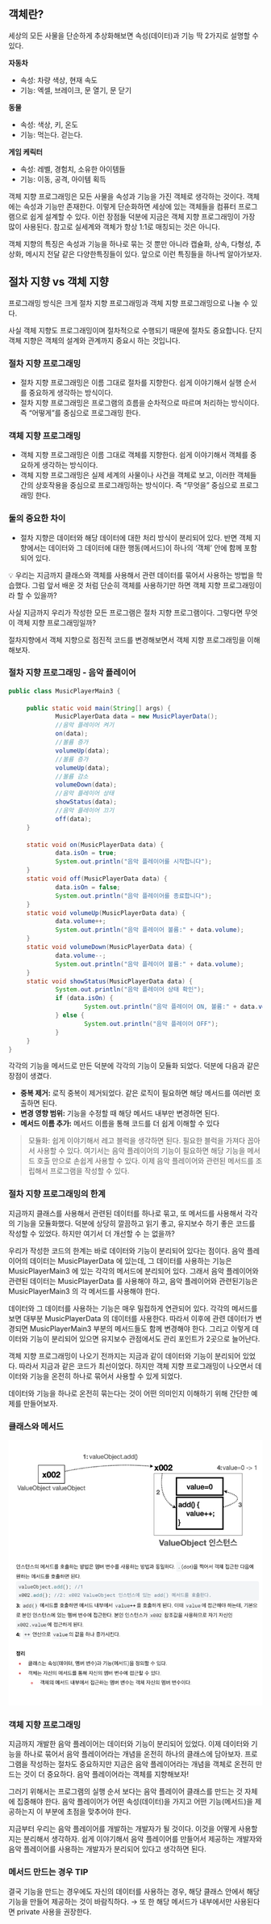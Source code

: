 ## 객체란?

세상의 모든 사물을 단순하게 추상화해보면 속성(데이터)과 기능 딱 2가지로 설명할 수 있다.

**자동차**

- 속성: 차량 색상, 현재 속도
- 기능: 엑셀, 브레이크, 문 열기, 문 닫기

**동물**

- 속성: 색상, 키, 온도
- 기능: 먹는다. 걷는다.

**게임 케릭터**

- 속성: 레벨, 경험치, 소유한 아이템들
- 기능: 이동, 공격, 아이템 획득

객체 지향 프로그래밍은 모든 사물을 속성과 기능을 가진 객체로 생각하는 것이다. 객체에는 속성과 기능만 존재한다. 
이렇게 단순화하면 세상에 있는 객체들을 컴퓨터 프로그램으로 쉽게 설계할 수 있다.
이런 장점들 덕분에 지금은 객체 지향 프로그래밍이 가장 많이 사용된다.
참고로 실세계와 객체가 항상 1:1로 매칭되는 것은 아니다.

객체 지향의 특징은 속성과 기능을 하나로 묶는 것 뿐만 아니라 캡슐화, 상속, 다형성, 추상화, 메시지 전달 같은 다양한특징들이 있다. 앞으로 이런 특징들을 하나씩 알아가보자.


## 절차 지향 vs 객체 지향

프로그래밍 방식은 크게 절차 지향 프로그래밍과 객체 지향 프로그래밍으로 나눌 수 있다.

사실 객체 지향도 프로그래밍이며 절차적으로 수행되기 때문에 절차도 중요합니다. 단지 객체 지향은 객체의 설계와 관계까지 중요시 하는 것입니다.

### 절차 지향 프로그래밍

- 절차 지향 프로그래밍은 이름 그대로 절차를 지향한다. 쉽게 이야기해서 실행 순서를 중요하게 생각하는 방식이다.
- 절차 지향 프로그래밍은 프로그램의 흐름을 순차적으로 따르며 처리하는 방식이다. 즉 “어떻게”를 중심으로 프로그래밍 한다.

### 객체 지향 프로그래밍

- 객체 지향 프로그래밍은 이름 그대로 객체를 지향한다. 쉽게 이야기해서 객체를 중요하게 생각하는 방식이다.
- 객체 지향 프로그래밍은 실제 세계의 사물이나 사건을 객체로 보고, 이러한 객체들 간의 상호작용을 중심으로 프로그래밍하는 방식이다. 즉 “무엇을” 중심으로 프로그래밍 한다.

### 둘의 중요한 차이

- 절차 지향은 데이터와 해당 데이터에 대한 처리 방식이 분리되어 있다. 반면 객체 지향에서는 데이터와 그 데이터에 대한 행동(메서드)이 하나의 ‘객체’ 안에 함께 포함되어 있다.

<aside>
💡 우리는 지금까지 클래스와 객체를 사용해서 관련 데이터를 묶어서 사용하는 방법을 학습했다. 그럼 앞서 배운 것 처럼 단순히 객체를 사용하기만 하면 객체 지향 프로그래밍이라 할 수 있을까?

사실 지금까지 우리가 작성한 모든 프로그램은 절차 지향 프로그램이다.
그렇다면 무엇이 객체 지향 프로그래밍일까?

</aside>

절차지향에서 객체 지향으로 점진적 코드를 변경해보면서 객체 지향 프로그래밍을 이해해보자.

### 절차 지향 프로그래밍 - 음악 플레이어

```java
public class MusicPlayerMain3 {

	 public static void main(String[] args) {
			 MusicPlayerData data = new MusicPlayerData();
			 //음악 플레이어 켜기
			 on(data);
			 //볼륨 증가
			 volumeUp(data);
			 //볼륨 증가
			 volumeUp(data);
			 //볼륨 감소
			 volumeDown(data);
			 //음악 플레이어 상태
			 showStatus(data);
			 //음악 플레이어 끄기
			 off(data);
	 }
	 
	 static void on(MusicPlayerData data) {
			 data.isOn = true;
			 System.out.println("음악 플레이어를 시작합니다");
	 }
	 static void off(MusicPlayerData data) {
			 data.isOn = false;
			 System.out.println("음악 플레이어를 종료합니다");
	 }
	 static void volumeUp(MusicPlayerData data) {
			 data.volume++;
			 System.out.println("음악 플레이어 볼륨:" + data.volume);
	 }
	 static void volumeDown(MusicPlayerData data) {
			 data.volume--;
			 System.out.println("음악 플레이어 볼륨:" + data.volume);
	 }
	 static void showStatus(MusicPlayerData data) {
			 System.out.println("음악 플레이어 상태 확인");
			 if (data.isOn) {
					 System.out.println("음악 플레이어 ON, 볼륨:" + data.volume);
			 } else {
					 System.out.println("음악 플레이어 OFF");
			 }
	 }
}
```

각각의 기능을 메서드로 만든 덕분에 각각의 기능이 모듈화 되었다. 덕분에 다음과 같은 장점이 생겼다.

- **중복 제거:** 로직 중복이 제거되었다. 같은 로직이 필요하면 해당 메서드를 여러번 호출하면 된다.
- **변경 영향 범위:** 기능을 수정할 때 해당 메서드 내부만 변경하면 된다.
- **메서드 이름 추가:** 메서드 이름을 통해 코드를 더 쉽게 이해할 수 있다

> 모듈화: 쉽게 이야기해서 레고 블럭을 생각하면 된다. 필요한 블럭을 가져다 꼽아서 사용할 수 있다. 여기서는 음악 플레이어의 기능이 필요하면 해당 기능을 메서드 호출 만으로 손쉽게 사용할 수 있다. 이제 음악 플레이어와 관련된 메서드를 조립해서 프로그램을 작성할 수 있다.
> 

### 절차 지향 프로그래밍의 한계

지금까지 클래스를 사용해서 관련된 데이터를 하나로 묶고, 또 메서드를 사용해서 각각의 기능을 모듈화했다. 덕분에 상당히 깔끔하고 읽기 좋고, 유지보수 하기 좋은 코드를 작성할 수 있었다. 하지만 여기서 더 개선할 수 는 없을까?

우리가 작성한 코드의 한계는 바로 데이터와 기능이 분리되어 있다는 점이다. 음악 플레이어의 데이터는 MusicPlayerData 에 있는데, 그 데이터를 사용하는 기능은 MusicPlayerMain3 에 있는 각각의 메서드에 분리되어 있다. 그래서 음악 플레이어와 관련된 데이터는 MusicPlayerData 를 사용해야 하고, 음악 플레이어와 관련된기능은 MusicPlayerMain3 의 각 메서드를 사용해야 한다.

데이터와 그 데이터를 사용하는 기능은 매우 밀접하게 연관되어 있다. 각각의 메서드를 보면 대부분
MusicPlayerData 의 데이터를 사용한다. 따라서 이후에 관련 데이터가 변경되면 MusicPlayerMain3 부분의 메서드들도 함께 변경해야 한다. 그리고 이렇게 데이터와 기능이 분리되어 있으면 유지보수 관점에서도 관리 포인트가 2곳으로 늘어난다.

객체 지향 프로그래밍이 나오기 전까지는 지금과 같이 데이터와 기능이 분리되어 있었다. 따라서 지금과 같은 코드가 최선이었다. 하지만 객체 지향 프로그래밍이 나오면서 데이터와 기능을 온전히 하나로 묶어서 사용할 수 있게 되었다.

데이터와 기능을 하나로 온전히 묶는다는 것이 어떤 의미인지 이해하기 위해 간단한 예제를 만들어보자.

### 클래스와 메서드

![OOP1](/images/OOP1.png)

### 객체 지향 프로그래밍

지금까지 개발한 음악 플레이어는 데이터와 기능이 분리되어 있었다. 이제 데이터와 기능을 하나로 묶어서 음악 플레이어라는 개념을 온전히 하나의 클래스에 담아보자. 프로그램을 작성하는 절차도 중요하지만 지금은 음악 플레이어라는 개념을 객체로 온전히 만드는 것이 더 중요하다. 음악 플레이어라는 객체를 지향해보자!

그러기 위해서는 프로그램의 실행 순서 보다는 음악 플레이어 클래스를 만드는 것 자체에 집중해야 한다. 음악 플레이어가 어떤 속성(데이터)을 가지고 어떤 기능(메서드)을 제공하는지 이 부분에 초점을 맞추어야 한다.

지금부터 우리는 음악 플레이어를 개발하는 개발자가 될 것이다. 이것을 어떻게 사용할지는 분리해서 생각하자. 쉽게 이야기해서 음악 플레이어를 만들어서 제공하는 개발자와 음악 플레이어를 사용하는 개발자가 분리되어 있다고 생각하면 된다.

### 메서드 만드는 경우 TIP

결국 기능을 만드는 경우에도 자신의 데이터를 사용하는 경우, 해당 클래스 안에서 해당 기능을 만들어 제공하는 것이 바람직하다. → 또 한 해당 메서드가 내부에서만 사용된다면 private 사용을 권장한다.
